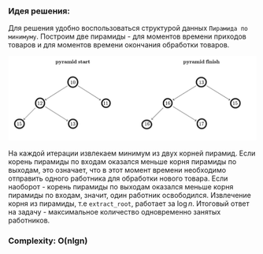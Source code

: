 ### Идея решения:

Для решения удобно воспользоваться структурой данных `Пирамида по минимуму`. Построим две пирамиды - для моментов времени приходов товаров и для моментов времени 
окончания обработки товаров.

![Иллюстрация к проекту](https://github.com/GiBBS-Matvey/Source-cpp/raw/master/Таможня/Images/two_pyramids.jpg)

На каждой итерации извлекаем минимум из двух корней пирамид. Если корень пирамиды по входам оказался меньше корня пирамиды по выходам, это означает, что в этот момент времени
необходимо отправить одного работника для обработки нового товара. Если наоборот - корень пирамиды по выходам оказался меньше корня пирамиды по входам, значит, один работник освободился. Извлечение корня из пирамиды, т.е `extract_root`, работает за $\log n$.
Итоговый ответ на задачу - максимальное количество одновременно занятых работников.

### Complexity: O(nlgn)
